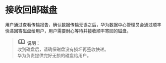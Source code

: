 # 接收回邮磁盘<a name="ZH-CN_TOPIC_0098442994"></a>

用户通过查看传输报告，确认数据传输无误之后，华为数据中心管理员会通过顺丰快递回寄磁盘给用户，用户需要耐心等待并接收顺丰寄回的磁盘。

>![](public_sys-resources/icon-note.gif) **说明：**   
>收到磁盘后，请确保磁盘没有损坏再签收快递。  
>华为负责提供完好无损的磁盘给用户。  

